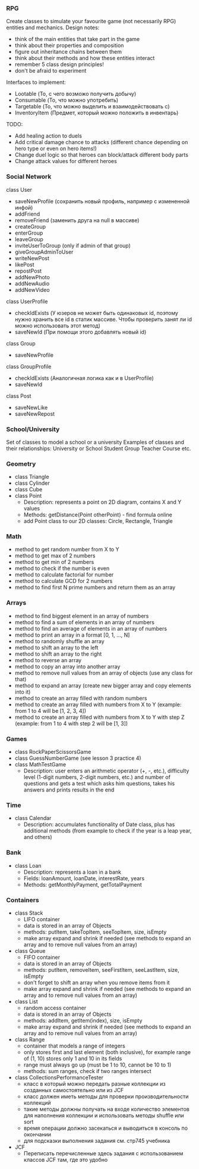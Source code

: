 ### RPG
Create classes to simulate your favourite game (not necessarily RPG) entities and mechanics.
Design notes:
- think of the main entities that take part in the game
- think about their properties and composition
- figure out inheritance chains between them
- think about their methods and how these entities interact
- remember 5 class design principles!
- don't be afraid to experiment 

Interfaces to implement:
- Lootable (То, с чего возможо получить добычу)
- Consumable (То, что можно употребить)
- Targetable (То, что можно выделить и взаимодействовать с)
- InventoryItem (Предмет, который можно положить в инвентарь)

TODO:
- Add healing action to duels
- Add critical damage chance to attacks (different chance depending on hero type or even on hero items!)
- Change duel logic so that heroes can block/attack different body parts
- Change attack values for different heroes

### Social Network
class User
- saveNewProfile (сохранить новый профиль, например с измененной инфой)
- addFriend
- removeFriend (заменить друга на null в массиве)
- createGroup
- enterGroup
- leaveGroup
- inviteUserToGroup (only if admin of that group)
- giveGroupAdminToUser
- writeNewPost
- likePost
- repostPost
- addNewPhoto
- addNewAudio
- addNewVideo

class UserProfile
- checkIdExists (У юзеров не может быть одинаковых id, поэтому нужно хранить все id в статик массиве. Чтобы проверить занят ли id можно использовать этот метод)
- saveNewId (При помощи этого добавлять новый id)

class Group
- saveNewProfile

class GroupProfile
- checkIdExists (Аналогичная логика как и в UserProfile)
- saveNewId

class Post
- saveNewLike
- saveNewRepost

### School/University
Set of classes to model a school or a university
Examples of classes and their relationships:
University or School
Student
Group
Teacher
Course
etc.

### Geometry
- class Triangle
- class Cylinder
- class Cube
- class Point
    * Description: represents a point on 2D diagram, contains X and Y values
    * Methods: getDistance(Point otherPoint) - find formula online
    * add Point class to our 2D classes: Circle, Rectangle, Triangle

### Math
- method to get random number from X to Y
- method to get max of 2 numbers
- method to get min of 2 numbers
- method to check if the number is even
- method to calculate factorial for number
- method to calculate GCD for 2 numbers
- method to find first N prime numbers and return them as an array

### Arrays
- method to find biggest element in an array of numbers
- method to find a sum of elements in an array of numbers
- method to find an average of elements in an array of numbers
- method to print an array in a format [0, 1, ..., N]
- method to randomly shuffle an array
- method to shift an array to the left
- method to shift an array to the right
- method to reverse an array
- method to copy an array into another array
- method to remove null values from an array of objects (use any class for that)
- method to expand an array (create new bigger array and copy elements into it)
- method to create an array filled with random numbers
- method to create an array filled with numbers from X to Y (example: from 1 to 4 will be [1, 2, 3, 4])
- method to create an array filled with numbers from X to Y with step Z (example: from 1 to 4 with step 2 will be [1, 3])

### Games
- class RockPaperScissorsGame
- class GuessNumberGame (see lesson 3 practice 4)
- class MathTestGame
    * Description: user enters an arithmetic operator (+, -, etc.), difficulty level (1-digit numbers, 2-digit numbers, etc.) 
    and number of questions and gets a test which asks him questions, takes his answers and prints results in the end

### Time
- class Calendar
    * Description: accumulates functionality of Date class, plus has additional methods (from example to check if the 
    year is a leap year, and others)
   
### Bank
- class Loan
    * Description: represents a loan in a bank
    * Fields: loanAmount, loanDate, interestRate, years
    * Methods: getMonthlyPayment, getTotalPayment

### Containers
- class Stack
    * LIFO container
    * data is stored in an array of Objects
    * methods: putItem, takeTopItem, seeTopItem, size, isEmpty
    * make array expand and shrink if needed (see methods to expand an array and to remove null values from an array)
- class Queue
    * FIFO container
    * data is stored in an array of Objects
    * methods: putItem, removeItem, seeFirstItem, seeLastItem, size, isEmpty
    * don't forget to shift an array when you remove items from it
    * make array expand and shrink if needed (see methods to expand an array and to remove null values from an array)
- class List
    * random access container
    * data is stored in an array of Objects
    * methods: addItem, getItem(index), size, isEmpty
    * make array expand and shrink if needed (see methods to expand an array and to remove null values from an array)
- class Range
    * container that models a range of integers
    * only stores first and last element (both inclusive), for example range of (1, 10) stores only 1 and 10 in its fields
    * range must always go up (must be 1 to 10, cannot be 10 to 1)
    * methods: sum ranges, check if two ranges intersect
- class CollectionsPerformanceTester
    * класс в который можно передать разные коллекции из созданных самостоятельно или из JCF
    * класс должен иметь методы для проверки производительности коллекций
    * такие методы должны получать на входе количество элементов для наполнения коллекции и использовать методы shuffle или sort
    * время операции должно засекаться и выводиться в консоль по окончании
    * для подсказки выполнения задания см. стр745 учебника
- JCF
    * Переписать перечисленные здесь задания с использованием классов JCF там, где это удобно